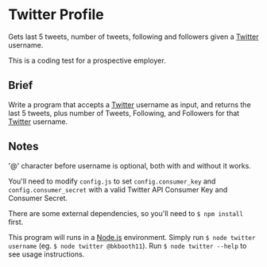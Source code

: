 # Twitter Profile

Gets last 5 tweets, number of tweets, following and followers given a [Twitter][1] username.

This is a coding test for a prospective employer.

## Brief

Write a program that accepts a [Twitter][1] username as input, and returns the last 5 tweets, plus
number of Tweets, Following, and Followers for that [Twitter][1] username.

## Notes

'@' character before username is optional, both with and without it works.

You'll need to modify `config.js` to set `config.consumer_key` and `config.consumer_secret` with a
valid Twitter API Consumer Key and Consumer Secret.

There are some external dependencies, so you'll need to `$ npm install` first.

This program will runs in a [Node.js][2] environment. Simply run `$ node twitter username`
(eg. `$ node twitter @bkbooth11`). Run `$ node twitter --help` to see usage instructions.

[1]: https://twitter.com "Twitter"
[2]: https://nodejs.com "Node.js"
